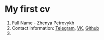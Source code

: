 # My first cv

1. Full Name - Zhenya Petrovykh
2. Contact information: [Telegram](https://t.me/KoFEew), [VK](https://vk.com/zpetrovyh), [Github](https://github.com/KoFE-e)
3.  
